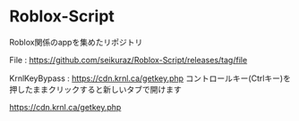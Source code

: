 # Roblox-Script
Roblox関係のappを集めたリポジトリ

File : 
https://github.com/seikuraz/Roblox-Script/releases/tag/file

KrnlKeyBypass : 
https://cdn.krnl.ca/getkey.php
コントロールキー(Ctrlキー)を押したままクリックすると新しいタブで開けます

https://cdn.krnl.ca/getkey.php
